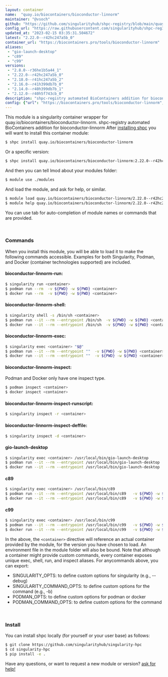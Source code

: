 ```yaml
---
layout: container
name:  "quay.io/biocontainers/bioconductor-linnorm"
maintainer: "@vsoch"
github: "https://github.com/singularityhub/shpc-registry/blob/main/quay.io/biocontainers/bioconductor-linnorm/container.yaml"
config_url: "https://raw.githubusercontent.com/singularityhub/shpc-registry/main/quay.io/biocontainers/bioconductor-linnorm/container.yaml"
updated_at: "2023-02-15 03:35:31.504672"
latest: "2.22.0--r42hc247a5b_0"
container_url: "https://biocontainers.pro/tools/bioconductor-linnorm"
aliases:
 - "gio-launch-desktop"
 - "c89"
 - "c99"
versions:
 - "2.8.0--r36he1b5a44_1"
 - "2.22.0--r42hc247a5b_0"
 - "2.18.0--r41hc247a5b_2"
 - "2.16.0--r41h399db7b_0"
 - "2.14.0--r40h399db7b_1"
 - "2.12.0--r40h5f743cb_0"
description: "shpc-registry automated BioContainers addition for bioconductor-linnorm"
config: {"url": "https://biocontainers.pro/tools/bioconductor-linnorm", "maintainer": "@vsoch", "description": "shpc-registry automated BioContainers addition for bioconductor-linnorm", "latest": {"2.22.0--r42hc247a5b_0": "sha256:de22bcd924bf67b3869effda720f4f09363d1ba3fade69f0525b3a0d56b41082"}, "tags": {"2.8.0--r36he1b5a44_1": "sha256:8dbbbfb37496f8f8b225aae4f84b9507e82bae8c5a3154d3cc56f15dd349d2b2", "2.22.0--r42hc247a5b_0": "sha256:de22bcd924bf67b3869effda720f4f09363d1ba3fade69f0525b3a0d56b41082", "2.18.0--r41hc247a5b_2": "sha256:c2f5e8b06987edf508d11b168cadc6b3fcd4fd90402cb43819fcbd3b00471ed0", "2.16.0--r41h399db7b_0": "sha256:aa8e9b0352b8f16eada182ff143ab3e7c9e27940dbc8de234826e3c0846d281d", "2.14.0--r40h399db7b_1": "sha256:30db0d2f4c3a874f24c40a26ec74bf9083c2737c09fdb8082c9eb1d293ea723c", "2.12.0--r40h5f743cb_0": "sha256:a674c65e2be6fccfcc51cfe5ccd39d7fdd3ae2f338b891b5ff2ba69bd0a9eff3"}, "docker": "quay.io/biocontainers/bioconductor-linnorm", "aliases": {"gio-launch-desktop": "/usr/local/bin/gio-launch-desktop", "c89": "/usr/local/bin/c89", "c99": "/usr/local/bin/c99"}}
---
```


This module is a singularity container wrapper for quay.io/biocontainers/bioconductor-linnorm.
shpc-registry automated BioContainers addition for bioconductor-linnorm
After [installing shpc](#install) you will want to install this container module:


```bash
$ shpc install quay.io/biocontainers/bioconductor-linnorm
```

Or a specific version:

```bash
$ shpc install quay.io/biocontainers/bioconductor-linnorm:2.22.0--r42hc247a5b_0
```

And then you can tell lmod about your modules folder:

```bash
$ module use ./modules
```

And load the module, and ask for help, or similar.

```bash
$ module load quay.io/biocontainers/bioconductor-linnorm/2.22.0--r42hc247a5b_0
$ module help quay.io/biocontainers/bioconductor-linnorm/2.22.0--r42hc247a5b_0
```

You can use tab for auto-completion of module names or commands that are provided.

<br>

### Commands

When you install this module, you will be able to load it to make the following commands accessible.
Examples for both Singularity, Podman, and Docker (container technologies supported) are included.

#### bioconductor-linnorm-run:

```bash
$ singularity run <container>
$ podman run --rm  -v ${PWD} -w ${PWD} <container>
$ docker run --rm  -v ${PWD} -w ${PWD} <container>
```

#### bioconductor-linnorm-shell:

```bash
$ singularity shell -s /bin/sh <container>
$ podman run --it --rm --entrypoint /bin/sh  -v ${PWD} -w ${PWD} <container>
$ docker run --it --rm --entrypoint /bin/sh  -v ${PWD} -w ${PWD} <container>
```

#### bioconductor-linnorm-exec:

```bash
$ singularity exec <container> "$@"
$ podman run --it --rm --entrypoint ""  -v ${PWD} -w ${PWD} <container> "$@"
$ docker run --it --rm --entrypoint ""  -v ${PWD} -w ${PWD} <container> "$@"
```

#### bioconductor-linnorm-inspect:

Podman and Docker only have one inspect type.

```bash
$ podman inspect <container>
$ docker inspect <container>
```

#### bioconductor-linnorm-inspect-runscript:

```bash
$ singularity inspect -r <container>
```

#### bioconductor-linnorm-inspect-deffile:

```bash
$ singularity inspect -d <container>
```


#### gio-launch-desktop

```bash
$ singularity exec <container> /usr/local/bin/gio-launch-desktop
$ podman run --it --rm --entrypoint /usr/local/bin/gio-launch-desktop   -v ${PWD} -w ${PWD} <container> -c " $@"
$ docker run --it --rm --entrypoint /usr/local/bin/gio-launch-desktop   -v ${PWD} -w ${PWD} <container> -c " $@"
```


#### c89

```bash
$ singularity exec <container> /usr/local/bin/c89
$ podman run --it --rm --entrypoint /usr/local/bin/c89   -v ${PWD} -w ${PWD} <container> -c " $@"
$ docker run --it --rm --entrypoint /usr/local/bin/c89   -v ${PWD} -w ${PWD} <container> -c " $@"
```


#### c99

```bash
$ singularity exec <container> /usr/local/bin/c99
$ podman run --it --rm --entrypoint /usr/local/bin/c99   -v ${PWD} -w ${PWD} <container> -c " $@"
$ docker run --it --rm --entrypoint /usr/local/bin/c99   -v ${PWD} -w ${PWD} <container> -c " $@"
```



In the above, the `<container>` directive will reference an actual container provided
by the module, for the version you have chosen to load. An environment file in the
module folder will also be bound. Note that although a container
might provide custom commands, every container exposes unique exec, shell, run, and
inspect aliases. For anycommands above, you can export:

 - SINGULARITY_OPTS: to define custom options for singularity (e.g., --debug)
 - SINGULARITY_COMMAND_OPTS: to define custom options for the command (e.g., -b)
 - PODMAN_OPTS: to define custom options for podman or docker
 - PODMAN_COMMAND_OPTS: to define custom options for the command

<br>

### Install

You can install shpc locally (for yourself or your user base) as follows:

```bash
$ git clone https://github.com/singularityhub/singularity-hpc
$ cd singularity-hpc
$ pip install -e .
```

Have any questions, or want to request a new module or version? [ask for help!](https://github.com/singularityhub/singularity-hpc/issues)